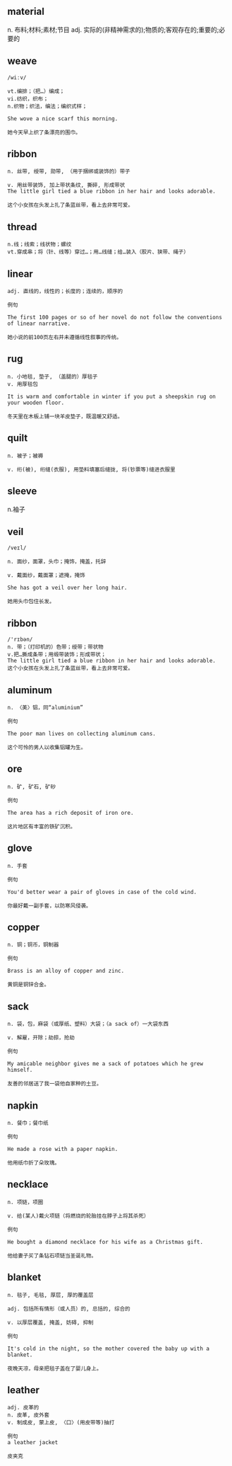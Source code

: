 ## material
n.  布料;材料;素材;节目
adj. 实际的(非精神需求的);物质的;客观存在的;重要的;必要的

## weave
```
/wiːv/

vt.编排；（把…）编成；
vi.纺织，织布；
n.织物；织法，编法；编织式样；

She wove a nice scarf this morning.

她今天早上织了条漂亮的围巾。
```
## ribbon
```
n. 丝带, 绶带, 勋带, （用于捆绑或装饰的）带子

v. 用丝带装饰, 加上带状条纹, 撕碎, 形成带状
The little girl tied a blue ribbon in her hair and looks adorable.

这个小女孩在头发上扎了条蓝丝带，看上去非常可爱。
```


## thread
```
n.线；线索；线状物；螺纹
vt.穿成串；将（针、线等）穿过…；用…线缝；给…装入（胶片、狭带、绳子）
```
## linear
```
adj. 直线的，线性的；长度的；连续的，顺序的

例句

The first 100 pages or so of her novel do not follow the conventions of linear narrative.

她小说的前100页左右并未遵循线性叙事的传统。
```
## rug
```
n. 小地毯, 垫子, （盖腿的）厚毯子
v. 用厚毯包

It is warm and comfortable in winter if you put a sheepskin rug on your wooden floor.

冬天里在木板上铺一块羊皮垫子，既温暖又舒适。
```

## quilt
```
n. 被子；被褥

v. 绗(被), 绗缝(衣服), 用垫料填塞后缝拢, 将(钞票等)缝进衣服里
```
## sleeve
n.袖子

## veil
```
/veɪl/

n. 面纱，面罩，头巾；掩饰，掩盖，托辞

v. 戴面纱，戴面罩；遮掩，掩饰

She has got a veil over her long hair.

她用头巾包住长发。
```

## ribbon 
```
/'rɪbən/
n. 带；（打印机的）色带；绶带；带状物
v.把…撕成条带；用缎带装饰；形成带状；
The little girl tied a blue ribbon in her hair and looks adorable.
这个小女孩在头发上扎了条蓝丝带，看上去非常可爱。
```
## aluminum
```
n. 〈美〉铝，同“aluminium”

例句

The poor man lives on collecting aluminum cans.

这个可怜的男人以收集铝罐为生。
```
## ore
```
n. 矿, 矿石, 矿砂

例句

The area has a rich deposit of iron ore.

这片地区有丰富的铁矿沉积。

```
## glove
```
n. 手套

例句

You'd better wear a pair of gloves in case of the cold wind.

你最好戴一副手套，以防寒风侵袭。
```
## copper
```
n. 铜；铜币，铜制器

例句

Brass is an alloy of copper and zinc.

黄铜是铜锌合金。
```
## sack
```
n. 袋，包，麻袋（或厚纸、塑料）大袋；（a sack of）一大袋东西

v. 解雇，开除；劫掠，抢劫

例句

My amicable neighbor gives me a sack of potatoes which he grew himself.

友善的邻居送了我一袋他自家种的土豆。
```
## napkin
```
n. 餐巾；餐巾纸

例句

He made a rose with a paper napkin.

他用纸巾折了朵玫瑰。

```
## necklace
```
n. 项链，项圈

v. 给(某人)戴火项链（将燃烧的轮胎挂在脖子上将其杀死）

例句

He bought a diamond necklace for his wife as a Christmas gift.

他给妻子买了条钻石项链当圣诞礼物。
```
## blanket
```
n. 毯子, 毛毯, 厚层, 厚的覆盖层

adj. 包括所有情形（或人员）的, 总括的, 综合的

v. 以厚层覆盖, 掩盖, 妨碍, 抑制

例句

It's cold in the night, so the mother covered the baby up with a blanket.

夜晚天凉，母亲把毯子盖在了婴儿身上。
```
## leather
```
adj. 皮革的
n. 皮革, 皮外套
v. 制成皮, 蒙上皮, 〈口〉(用皮带等)抽打

例句
a leather jacket

皮夹克
```